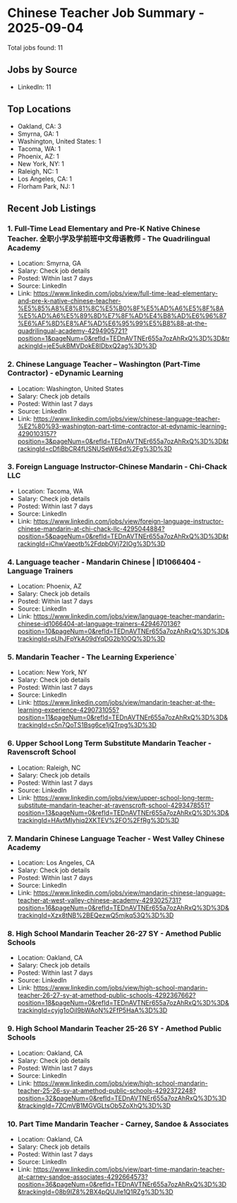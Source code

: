 # Chinese Teacher Job Summary - 2025-09-04

Total jobs found: 11

## Jobs by Source

- LinkedIn: 11

## Top Locations

- Oakland, CA: 3
- Smyrna, GA: 1
- Washington, United States: 1
- Tacoma, WA: 1
- Phoenix, AZ: 1
- New York, NY: 1
- Raleigh, NC: 1
- Los Angeles, CA: 1
- Florham Park, NJ: 1

## Recent Job Listings

### 1. Full-Time Lead Elementary and Pre-K Native Chinese Teacher. 全职小学及学前班中文母语教师 - The Quadrilingual Academy
- Location: Smyrna, GA
- Salary: Check job details
- Posted: Within last 7 days
- Source: LinkedIn
- Link: https://www.linkedin.com/jobs/view/full-time-lead-elementary-and-pre-k-native-chinese-teacher-%E5%85%A8%E8%81%8C%E5%B0%8F%E5%AD%A6%E5%8F%8A%E5%AD%A6%E5%89%8D%E7%8F%AD%E4%B8%AD%E6%96%87%E6%AF%8D%E8%AF%AD%E6%95%99%E5%B8%88-at-the-quadrilingual-academy-4294905721?position=1&pageNum=0&refId=TEDnAVTNEr655a7ozAhRxQ%3D%3D&trackingId=jeE5ukBMVDokE8IDbxQ2ag%3D%3D

### 2. Chinese Language Teacher – Washington (Part-Time Contractor) - eDynamic Learning
- Location: Washington, United States
- Salary: Check job details
- Posted: Within last 7 days
- Source: LinkedIn
- Link: https://www.linkedin.com/jobs/view/chinese-language-teacher-%E2%80%93-washington-part-time-contractor-at-edynamic-learning-4290103157?position=3&pageNum=0&refId=TEDnAVTNEr655a7ozAhRxQ%3D%3D&trackingId=cDfiBbCR4fUSNUSeW64d%2Fg%3D%3D

### 3. Foreign Language Instructor-Chinese Mandarin - Chi-Chack LLC
- Location: Tacoma, WA
- Salary: Check job details
- Posted: Within last 7 days
- Source: LinkedIn
- Link: https://www.linkedin.com/jobs/view/foreign-language-instructor-chinese-mandarin-at-chi-chack-llc-4295044884?position=5&pageNum=0&refId=TEDnAVTNEr655a7ozAhRxQ%3D%3D&trackingId=iChwVaeotb%2FdpbOVj72IOg%3D%3D

### 4. Language teacher - Mandarin Chinese | ID1066404 - Language Trainers
- Location: Phoenix, AZ
- Salary: Check job details
- Posted: Within last 7 days
- Source: LinkedIn
- Link: https://www.linkedin.com/jobs/view/language-teacher-mandarin-chinese-id1066404-at-language-trainers-4294670136?position=10&pageNum=0&refId=TEDnAVTNEr655a7ozAhRxQ%3D%3D&trackingId=pUhJFpYkA09dYqDG2b10OQ%3D%3D

### 5. Mandarin Teacher - The Learning Experience`
- Location: New York, NY
- Salary: Check job details
- Posted: Within last 7 days
- Source: LinkedIn
- Link: https://www.linkedin.com/jobs/view/mandarin-teacher-at-the-learning-experience-4290731055?position=11&pageNum=0&refId=TEDnAVTNEr655a7ozAhRxQ%3D%3D&trackingId=c5n7QoTS1Bsg6ce1jQTrpg%3D%3D

### 6. Upper School Long Term Substitute Mandarin Teacher - Ravenscroft School
- Location: Raleigh, NC
- Salary: Check job details
- Posted: Within last 7 days
- Source: LinkedIn
- Link: https://www.linkedin.com/jobs/view/upper-school-long-term-substitute-mandarin-teacher-at-ravenscroft-school-4293478551?position=13&pageNum=0&refId=TEDnAVTNEr655a7ozAhRxQ%3D%3D&trackingId=HAvtMIyhiq2XKTEV%2FO%2FfRg%3D%3D

### 7. Mandarin Chinese Language Teacher - West Valley Chinese Academy
- Location: Los Angeles, CA
- Salary: Check job details
- Posted: Within last 7 days
- Source: LinkedIn
- Link: https://www.linkedin.com/jobs/view/mandarin-chinese-language-teacher-at-west-valley-chinese-academy-4293025731?position=16&pageNum=0&refId=TEDnAVTNEr655a7ozAhRxQ%3D%3D&trackingId=Xzx8tNB%2BEQezwQ5mjkq53Q%3D%3D

### 8. High School Mandarin Teacher 26-27 SY - Amethod Public Schools
- Location: Oakland, CA
- Salary: Check job details
- Posted: Within last 7 days
- Source: LinkedIn
- Link: https://www.linkedin.com/jobs/view/high-school-mandarin-teacher-26-27-sy-at-amethod-public-schools-4292367662?position=18&pageNum=0&refId=TEDnAVTNEr655a7ozAhRxQ%3D%3D&trackingId=cyjg1oOiI9bWAoN%2FfP5HaA%3D%3D

### 9. High School Mandarin Teacher 25-26 SY - Amethod Public Schools
- Location: Oakland, CA
- Salary: Check job details
- Posted: Within last 7 days
- Source: LinkedIn
- Link: https://www.linkedin.com/jobs/view/high-school-mandarin-teacher-25-26-sy-at-amethod-public-schools-4292372248?position=32&pageNum=0&refId=TEDnAVTNEr655a7ozAhRxQ%3D%3D&trackingId=7ZCmVB1MGVGLtsOb5ZoXhQ%3D%3D

### 10. Part Time Mandarin Teacher - Carney, Sandoe & Associates
- Location: Oakland, CA
- Salary: Check job details
- Posted: Within last 7 days
- Source: LinkedIn
- Link: https://www.linkedin.com/jobs/view/part-time-mandarin-teacher-at-carney-sandoe-associates-4292664573?position=36&pageNum=0&refId=TEDnAVTNEr655a7ozAhRxQ%3D%3D&trackingId=08b9IZ8%2BX4pQUJIe1Q1RZg%3D%3D

